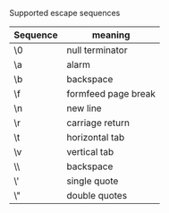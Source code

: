 Supported escape sequences

| Sequence | meaning |
| -------- | ------- |
| \0 | null terminator |
| \a | alarm |
| \b | backspace |
| \f | formfeed page break |
| \n | new line |
| \r | carriage return |
| \t | horizontal tab |
| \v | vertical tab |
| \\\\ | backspace |
| \\' | single quote |
| \\" | double quotes |
